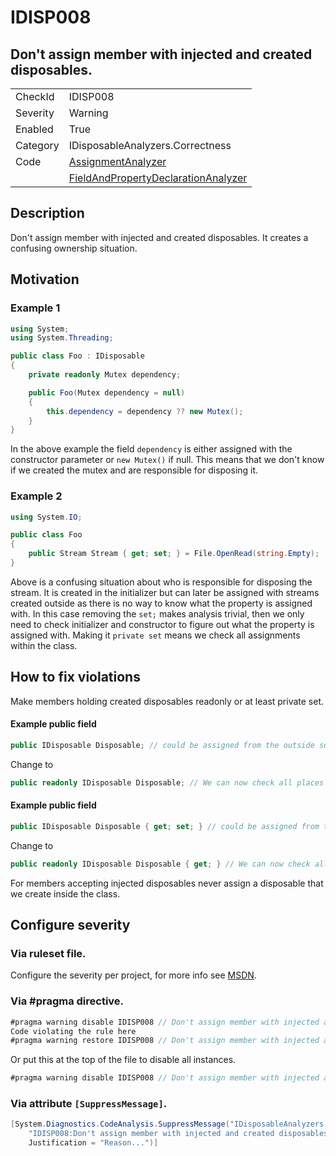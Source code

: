 # IDISP008
## Don't assign member with injected and created disposables.

<!-- start generated table -->
<table>
  <tr>
    <td>CheckId</td>
    <td>IDISP008</td>
  </tr>
  <tr>
    <td>Severity</td>
    <td>Warning</td>
  </tr>
  <tr>
    <td>Enabled</td>
    <td>True</td>
  </tr>
  <tr>
    <td>Category</td>
    <td>IDisposableAnalyzers.Correctness</td>
  </tr>
  <tr>
    <td>Code</td>
    <td><a href="https://github.com/DotNetAnalyzers/IDisposableAnalyzers/blob/master/IDisposableAnalyzers/Analyzers/AssignmentAnalyzer.cs">AssignmentAnalyzer</a></td>
  </tr>
  <tr>
    <td></td>
    <td><a href="https://github.com/DotNetAnalyzers/IDisposableAnalyzers/blob/master/IDisposableAnalyzers/Analyzers/FieldAndPropertyDeclarationAnalyzer.cs">FieldAndPropertyDeclarationAnalyzer</a></td>
  </tr>
</table>
<!-- end generated table -->

## Description

Don't assign member with injected and created disposables. It creates a confusing ownership situation.

## Motivation

### Example 1
```cs
using System;
using System.Threading;

public class Foo : IDisposable
{
    private readonly Mutex dependency;

    public Foo(Mutex dependency = null)
    {
        this.dependency = dependency ?? new Mutex();
    }
}
```
In the above example the field `dependency` is either assigned with the constructor parameter or `new Mutex()` if null. This means that we don't know if we created the mutex and are responsible for disposing it.

### Example 2

```c#
using System.IO;

public class Foo
{
    public Stream Stream { get; set; } = File.OpenRead(string.Empty);
}
```

Above is a confusing situation about who is responsible for disposing the stream. 
It is created in the initializer but can later be assigned with streams created outside as there is no way to know what the property is assigned with.
In this case removing the `set;` makes analysis trivial, then we only need to check initializer and constructor to figure out what the property is assigned with.
Making it `private set` means we check all assignments within the class.

## How to fix violations

Make members holding created disposables readonly or at least private set.

#### Example public field
```cs
public IDisposable Disposable; // could be assigned from the outside so we don't know if disposing it is safe.
```
Change to 
```cs
public readonly IDisposable Disposable; // We can now check all places it is assigned and hopefully figure out if we should dispose
```

#### Example public field
```cs
public IDisposable Disposable { get; set; } // could be assigned from the outside so we don't know if disposing it is safe.
```
Change to 
```cs
public readonly IDisposable Disposable { get; } // We can now check all places it is assigned and hopefully figure out if we should dispose
```

For members accepting injected disposables never assign a disposable that we create inside the class.

<!-- start generated config severity -->
## Configure severity

### Via ruleset file.

Configure the severity per project, for more info see [MSDN](https://msdn.microsoft.com/en-us/library/dd264949.aspx).

### Via #pragma directive.
```C#
#pragma warning disable IDISP008 // Don't assign member with injected and created disposables.
Code violating the rule here
#pragma warning restore IDISP008 // Don't assign member with injected and created disposables.
```

Or put this at the top of the file to disable all instances.
```C#
#pragma warning disable IDISP008 // Don't assign member with injected and created disposables.
```

### Via attribute `[SuppressMessage]`.

```C#
[System.Diagnostics.CodeAnalysis.SuppressMessage("IDisposableAnalyzers.Correctness", 
    "IDISP008:Don't assign member with injected and created disposables.", 
    Justification = "Reason...")]
```
<!-- end generated config severity -->